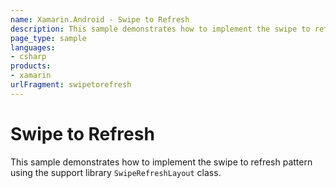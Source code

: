 ```yaml
---
name: Xamarin.Android - Swipe to Refresh
description: This sample demonstrates how to implement the swipe to refresh pattern using the support library SwipeRefreshLayout class.
page_type: sample
languages:
- csharp
products:
- xamarin
urlFragment: swipetorefresh
---
```

# Swipe to Refresh

This sample demonstrates how to implement the swipe to refresh pattern using the support library `SwipeRefreshLayout` class.
